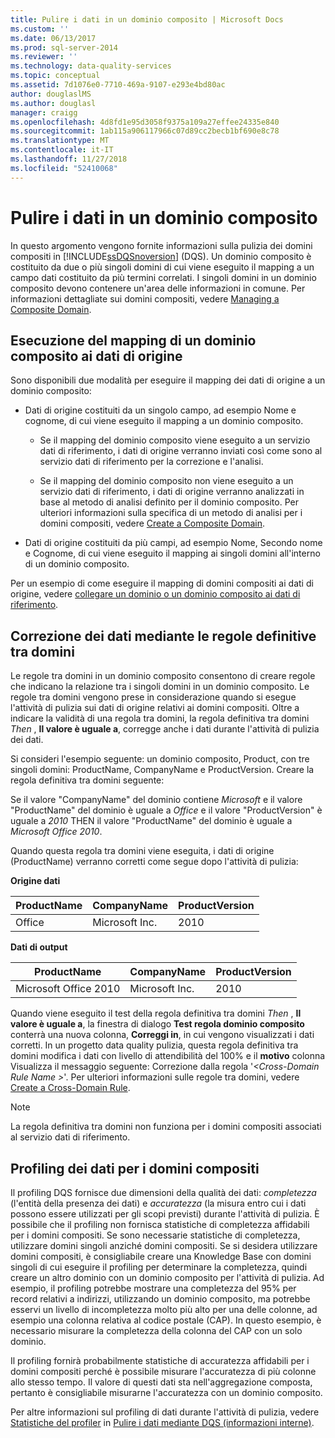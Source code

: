 ```yaml
---
title: Pulire i dati in un dominio composito | Microsoft Docs
ms.custom: ''
ms.date: 06/13/2017
ms.prod: sql-server-2014
ms.reviewer: ''
ms.technology: data-quality-services
ms.topic: conceptual
ms.assetid: 7d1076e0-7710-469a-9107-e293e4bd80ac
author: douglaslMS
ms.author: douglasl
manager: craigg
ms.openlocfilehash: 4d8fd1e95d3058f9375a109a27effee24335e840
ms.sourcegitcommit: 1ab115a906117966c07d89cc2becb1bf690e8c78
ms.translationtype: MT
ms.contentlocale: it-IT
ms.lasthandoff: 11/27/2018
ms.locfileid: "52410068"
---
```

# <a name="cleanse-data-in-a-composite-domain"></a>Pulire i dati in un dominio composito
  In questo argomento vengono fornite informazioni sulla pulizia dei domini compositi in [!INCLUDE[ssDQSnoversion](../includes/ssdqsnoversion-md.md)] (DQS). Un dominio composito è costituito da due o più singoli domini di cui viene eseguito il mapping a un campo dati costituito da più termini correlati. I singoli domini in un dominio composito devono contenere un'area delle informazioni in comune. Per informazioni dettagliate sui domini compositi, vedere [Managing a Composite Domain](../../2014/data-quality-services/managing-a-composite-domain.md).  
  
##  <a name="Mapping"></a> Esecuzione del mapping di un dominio composito ai dati di origine  
 Sono disponibili due modalità per eseguire il mapping dei dati di origine a un dominio composito:  
  
-   Dati di origine costituiti da un singolo campo, ad esempio Nome e cognome, di cui viene eseguito il mapping a un dominio composito.  
  
    -   Se il mapping del dominio composito viene eseguito a un servizio dati di riferimento, i dati di origine verranno inviati così come sono al servizio dati di riferimento per la correzione e l'analisi.  
  
    -   Se il mapping del dominio composito non viene eseguito a un servizio dati di riferimento, i dati di origine verranno analizzati in base al metodo di analisi definito per il dominio composito. Per ulteriori informazioni sulla specifica di un metodo di analisi per i domini compositi, vedere [Create a Composite Domain](../../2014/data-quality-services/create-a-composite-domain.md).  
  
-   Dati di origine costituiti da più campi, ad esempio Nome, Secondo nome e Cognome, di cui viene eseguito il mapping ai singoli domini all'interno di un dominio composito.  
  
 Per un esempio di come eseguire il mapping di domini compositi ai dati di origine, vedere [collegare un dominio o un dominio composito ai dati di riferimento](../../2014/data-quality-services/attach-a-domain-or-composite-domain-to-reference-data.md).  
  
##  <a name="CDCorrection"></a> Correzione dei dati mediante le regole definitive tra domini  
 Le regole tra domini in un dominio composito consentono di creare regole che indicano la relazione tra i singoli domini in un dominio composito. Le regole tra domini vengono prese in considerazione quando si esegue l'attività di pulizia sui dati di origine relativi ai domini compositi. Oltre a indicare la validità di una regola tra domini, la regola definitiva tra domini *Then* , **Il valore è uguale a**, corregge anche i dati durante l'attività di pulizia dei dati.  
  
 Si consideri l'esempio seguente: un dominio composito, Product, con tre singoli domini: ProductName, CompanyName e ProductVersion. Creare la regola definitiva tra domini seguente:  
  
 Se il valore "CompanyName" del dominio contiene *Microsoft* e il valore "ProductName" del dominio è uguale a *Office* e il valore "ProductVersion" è uguale a *2010* THEN il valore "ProductName" del dominio è uguale a *Microsoft Office 2010*.  
  
 Quando questa regola tra domini viene eseguita, i dati di origine (ProductName) verranno corretti come segue dopo l'attività di pulizia:  
  
 **Origine dati**  
  
|ProductName|CompanyName|ProductVersion|  
|-----------------|-----------------|--------------------|  
|Office|Microsoft Inc.|2010|  
  
 **Dati di output**  
  
|ProductName|CompanyName|ProductVersion|  
|-----------------|-----------------|--------------------|  
|Microsoft Office 2010|Microsoft Inc.|2010|  
  
 Quando viene eseguito il test della regola definitiva tra domini *Then* , **Il valore è uguale a**, la finestra di dialogo **Test regola dominio composito** conterrà una nuova colonna, **Correggi in**, in cui vengono visualizzati i dati corretti. In un progetto data quality pulizia, questa regola definitiva tra domini modifica i dati con livello di attendibilità del 100% e il **motivo** colonna Visualizza il messaggio seguente: Correzione dalla regola '*\<Cross-Domain Rule Name >*'. Per ulteriori informazioni sulle regole tra domini, vedere [Create a Cross-Domain Rule](../../2014/data-quality-services/create-a-cross-domain-rule.md).  
  
> [!NOTE]  
>  La regola definitiva tra domini non funziona per i domini compositi associati al servizio dati di riferimento.  
  
##  <a name="DataProfiling"></a> Profiling dei dati per i domini compositi  
 Il profiling DQS fornisce due dimensioni della qualità dei dati: *completezza* (l'entità della presenza dei dati) e *accuratezza* (la misura entro cui i dati possono essere utilizzati per gli scopi previsti) durante l'attività di pulizia. È possibile che il profiling non fornisca statistiche di completezza affidabili per i domini compositi. Se sono necessarie statistiche di completezza, utilizzare domini singoli anziché domini compositi. Se si desidera utilizzare domini compositi, è consigliabile creare una Knowledge Base con domini singoli di cui eseguire il profiling per determinare la completezza, quindi creare un altro dominio con un dominio composito per l'attività di pulizia. Ad esempio, il profiling potrebbe mostrare una completezza del 95% per record relativi a indirizzi, utilizzando un dominio composito, ma potrebbe esservi un livello di incompletezza molto più alto per una delle colonne, ad esempio una colonna relativa al codice postale (CAP). In questo esempio, è necessario misurare la completezza della colonna del CAP con un solo dominio.  
  
 Il profiling fornirà probabilmente statistiche di accuratezza affidabili per i domini compositi perché è possibile misurare l'accuratezza di più colonne allo stesso tempo. Il valore di questi dati sta nell'aggregazione composta, pertanto è consigliabile misurarne l'accuratezza con un dominio composito.  
  
 Per altre informazioni sul profiling di dati durante l'attività di pulizia, vedere [Statistiche del profiler](../../2014/data-quality-services/cleanse-data-using-dqs-internal-knowledge.md#Profiler) in [Pulire i dati mediante DQS &#40;informazioni interne&#41;](../../2014/data-quality-services/cleanse-data-using-dqs-internal-knowledge.md).  
  
  
